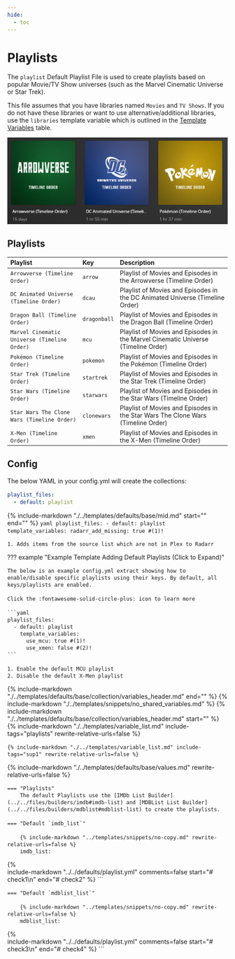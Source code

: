 ```yaml
---
hide:
  - toc
---
```

# Playlists

The `playlist` Default Playlist File is used to create playlists based on popular Movie/TV Show universes (such as the Marvel Cinematic Universe or Star Trek).

This file assumes that you have libraries named `Movies` and `TV Shows`. If you do not have these libraries or want to use alternative/additional libraries, 
use the `libraries` template variable which is outlined in the [Template Variables](#template-variables) table.

![](../assets/images/defaults/playlist.png)

## Playlists

| Playlist                                     | Key          | Description                                                                       |
|:---------------------------------------------|:-------------|:----------------------------------------------------------------------------------|
| `Arrowverse (Timeline Order)`                | `arrow`      | Playlist of Movies and Episodes in the Arrowverse (Timeline Order)                |
| `DC Animated Universe (Timeline Order)`      | `dcau`       | Playlist of Movies and Episodes in the DC Animated Universe (Timeline Order)      |
| `Dragon Ball (Timeline Order)`               | `dragonball` | Playlist of Movies and Episodes in the Dragon Ball (Timeline Order)               |
| `Marvel Cinematic Universe (Timeline Order)` | `mcu`        | Playlist of Movies and Episodes in the Marvel Cinematic Universe (Timeline Order) |
| `Pokémon (Timeline Order)`                   | `pokemon`    | Playlist of Movies and Episodes in the Pokémon (Timeline Order)                   |
| `Star Trek (Timeline Order)`                 | `startrek`   | Playlist of Movies and Episodes in the Star Trek (Timeline Order)                 |
| `Star Wars (Timeline Order)`                 | `starwars`   | Playlist of Movies and Episodes in the Star Wars (Timeline Order)                 |
| `Star Wars The Clone Wars (Timeline Order)`  | `clonewars`  | Playlist of Movies and Episodes in the Star Wars The Clone Wars (Timeline Order)  |
| `X-Men (Timeline Order)`                     | `xmen`       | Playlist of Movies and Episodes in the X-Men (Timeline Order)                     |

## Config

The below YAML in your config.yml will create the collections:

```yaml
playlist_files:
  - default: playlist
```

{% include-markdown "./../templates/defaults/base/mid.md" start="<!--vars-->" end="<!--all-->" %}
    ```yaml
    playlist_files:
      - default: playlist
        template_variables:
          radarr_add_missing: true #(1)!
    ```

    1. Adds items from the source list which are not in Plex to Radarr

??? example "Example Template Adding Default Playlists (Click to Expand)"

    The below is an example config.yml extract showing how to enable/disable specific playlists using their keys. By default, all keys/playlists are enabled.

    Click the :fontawesome-solid-circle-plus: icon to learn more
    
    ```yaml
    playlist_files:
      - default: playlist
        template_variables:
          use_mcu: true #(1)!
          use_xmen: false #(2)!
    ```

    1. Enable the default MCU playlist
    2. Disable the default X-Men playlist

{% include-markdown "./../templates/defaults/base/collection/variables_header.md" end="<!--file-->" %}
{% include-markdown "./../templates/snippets/no_shared_variables.md" %}
{% include-markdown "./../templates/defaults/base/collection/variables_header.md" start="<!--file-header-->" %}
    {%
        include-markdown "./../templates/variable_list.md"
        include-tags="playlists"
        rewrite-relative-urls=false
    %}   

    {% include-markdown "./../templates/variable_list.md" include-tags="sup1" rewrite-relative-urls=false %}

{% include-markdown "./../templates/defaults/base/values.md" rewrite-relative-urls=false %}

    === "Playlists"
        The default Playlists use the [IMDb List Builder](../../files/builders/imdb#imdb-list) and [MDBList List Builder](../../files/builders/mdblist#mdblist-list) to create the playlists.

    === "Default `imdb_list`"
    
        {% include-markdown "../templates/snippets/no-copy.md" rewrite-relative-urls=false %}
        imdb_list: 
{%    
  include-markdown "../../defaults/playlist.yml" 
  comments=false
  start="# check1\n"
  end="# check2"
%}
        ```

    === "Default `mdblist_list`"
    
        {% include-markdown "../templates/snippets/no-copy.md" rewrite-relative-urls=false %}
        mdblist_list: 
{%    
  include-markdown "../../defaults/playlist.yml" 
  comments=false
  start="# check3\n"
  end="# check4"
%}
        ```